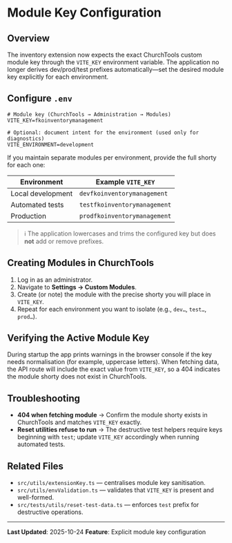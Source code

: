 # Module Key Configuration

## Overview
The inventory extension now expects the exact ChurchTools custom module key through the `VITE_KEY` environment variable. The application no longer derives dev/prod/test prefixes automatically—set the desired module key explicitly for each environment.

## Configure `.env`
```properties
# Module key (ChurchTools → Administration → Modules)
VITE_KEY=fkoinventorymanagement

# Optional: document intent for the environment (used only for diagnostics)
VITE_ENVIRONMENT=development
```

If you maintain separate modules per environment, provide the full shorty for each one:

| Environment | Example `VITE_KEY` |
|-------------|--------------------|
| Local development | `devfkoinventorymanagement` |
| Automated tests   | `testfkoinventorymanagement` |
| Production        | `prodfkoinventorymanagement` |

> ℹ️ The application lowercases and trims the configured key but does **not** add or remove prefixes.

## Creating Modules in ChurchTools
1. Log in as an administrator.
2. Navigate to **Settings → Custom Modules**.
3. Create (or note) the module with the precise shorty you will place in `VITE_KEY`.
4. Repeat for each environment you want to isolate (e.g., `dev…`, `test…`, `prod…`).

## Verifying the Active Module Key
During startup the app prints warnings in the browser console if the key needs normalisation (for example, uppercase letters). When fetching data, the API route will include the exact value from `VITE_KEY`, so a 404 indicates the module shorty does not exist in ChurchTools.

## Troubleshooting
- **404 when fetching module** → Confirm the module shorty exists in ChurchTools and matches `VITE_KEY` exactly.
- **Reset utilities refuse to run** → The destructive test helpers require keys beginning with `test`; update `VITE_KEY` accordingly when running automated tests.

## Related Files
- `src/utils/extensionKey.ts` — centralises module key sanitisation.
- `src/utils/envValidation.ts` — validates that `VITE_KEY` is present and well-formed.
- `src/tests/utils/reset-test-data.ts` — enforces `test` prefix for destructive operations.

---

**Last Updated**: 2025-10-24
**Feature**: Explicit module key configuration
